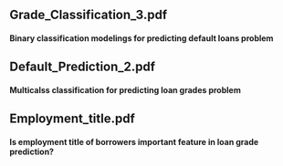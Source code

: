 ## Grade_Classification_3.pdf
#### Binary classification modelings for predicting default loans problem

## Default_Prediction_2.pdf
#### Multicalss classification for predicting loan grades problem

## Employment_title.pdf
#### Is employment title of borrowers important feature in loan grade prediction?

